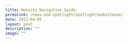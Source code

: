 ```yaml
---
title: Website Navigation Guide
permalink: /news-and-spotlight/spotlight/websitenav/
date: 2023-04-05
layout: post
description: ""
image: ""
---
```


